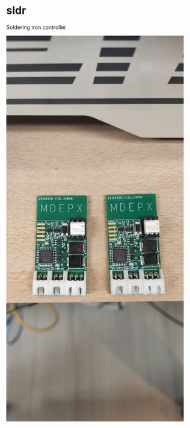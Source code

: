 # sldr
Soldering iron controller

![alt text](https://raw.githubusercontent.com/mdepx/sldr/main/images/sldr.jpg)
